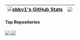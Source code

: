 
| <a href="https://github.com/SamirPaul1"><img align="center" src="https://github-readme-stats-samirpaul.vercel.app/api?username=sbkv1&show_icons=true&include_all_commits=true&theme=buefy&hide_border=true" alt="sbkv1's GitHub Stats" /></a> | <a href="https://github.com/SamirPaul1"><img align="center" src="https://github-readme-stats-samirpaul.vercel.app/api/top-langs/?username=sbkv1&layout=compact&theme=buefy&hide_border=true" /></a> |
| ------------- | ------------- |


#### Top Repositories

<a href="https://github.com/SamirPaul1/DSAlgo/fork">
  <img align="center" src="https://github-readme-stats-samirpaul.vercel.app/api/pin/?username=SamirPaul1&repo=DSAlgo&theme=buefy" />
</a>
<a href="https://github.com/SamirPaul1/LeetCode/fork">
  <img align="center" src="https://github-readme-stats-samirpaul.vercel.app/api/pin/?username=SamirPaul1&repo=LeetCode&theme=buefy" />
</a>

